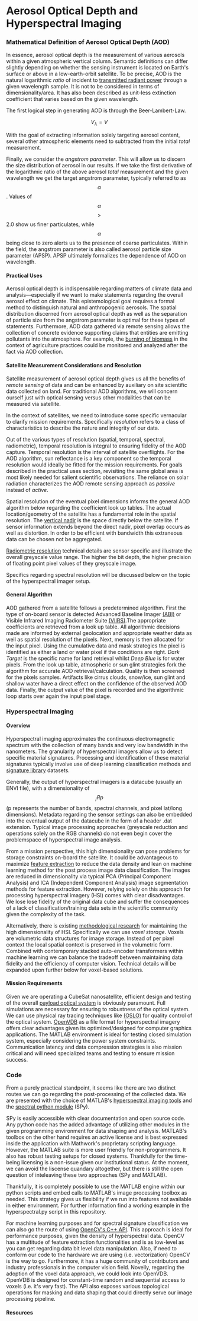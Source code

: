 # Aerosol Optical Depth and Hyperspectral Imaging

### Mathematical Definition of Aerosol Optical Depth (AOD)
In essence, aerosol optical depth is the measurement of various aerosols within a given atmospheric vertical column. Semantic definitions can differ slightly depending on whether the sensing instrument is located on Earth's surface or above in a low-earth-orbit satellite. To be precise, AOD is the natural logarithmic *ratio* of incident to [transmitted radiant power](https://goldbook.iupac.org/terms/view/A00028) through a given wavelength sample. It is not to be considered in terms of dimensionality/area. It has also been described as unit-less extinction coefficient that varies based on the given wavelength. 

The first logical step in generating AOD is through the Beer-Lambert-Law.

$$V_{\lambda} = V$$



With the goal of extracting information solely targeting aerosol content, several other atmospheric elements need to subtracted from the initial *total* measurement. 


Finally, we consider the *angstrom parameter*. This will allow us to discern the size distribution of aerosol in our results. If we take the first derivative of the logarithmic ratio of the above aerosol *total* measurement and the given wavelength we get the target angstrom parameter, typically referred to as $$\alpha$$. Values of $$\alpha$$ $$\gt$$ 2.0 show us finer particulates, while $$\alpha$$ being close to zero alerts us to the presence of coarse particulates. Within the field, the angstrom parameter is also called aerosol particle size parameter (APSP). APSP ultimately formalizes the dependence of AOD on wavelength. 


#### Practical Uses
Aerosol optical depth is indispensable regarding matters of climate data and analysis—especially if we want to make statements regarding the overall aerosol effect on climate. This epistemological goal requires a formal method to distinguish natural and anthropogenic aerosols. The spatial distribution discerned from aerosol optical depth as well as the separation of particle size from the angstrom parameter is optimal for these types of statements. Furthermore, AOD data gathered via remote sensing allows the collection of concrete evidence supporting claims that entities are emitting pollutants into the atmosphere. For example, the [burning of biomass](https://aeronet.gsfc.nasa.gov/new_web/PDF/1999JD900923.pdf) in the context of agriculture practices could be monitored and analyzed after the fact via AOD collection. 


#### Satellite Measurement Considerations and Resolution

Satellite measurement of aerosol optical depth gives us all the benefits of *remote sensing* of data and can be enhanced by auxiliary on site scientific data collected on land. For traditional AOD algorithms, we will concern ourself just with optical sensing versus other modalities that can be measured via satellite. 

In the context of satellites, we need to introduce some specific vernacular to clarify mission requirements. Specifically *resolution* refers to a class of characteristics to describe the nature and integrity of our data. 

Out of the various types of resolution (spatial, temporal, spectral, radiometric), temporal resolution is integral to ensuring fidelity of the AOD capture. Temporal resolution is the interval of satellite overflights. For the AOD algorithm, sun reflectance is a key component so the temporal resolution would ideally be fitted for the mission requirements. For goals described in the practical uses section, revisiting the same global area is most likely needed for salient scientific observations. The reliance on solar radiation characterizes the AOD remote sensing approach as *passive* instead of *active*.

Spatial resolution of the eventual pixel dimensions informs the general AOD algorithm below regarding the coefficient look up tables. The actual location/geometry of the satellite has a fundamental role in the spatial resolution. The [vertical nadir](https://darktarget.gsfc.nasa.gov/algorithm-intro) is the space directly below the satellite. If sensor information extends beyond the direct nadir, pixel overlap occurs as well as distortion. In order to be efficient with bandwidth this extraneous data can be chosen not be aggregated. 

[Radiometric resolution](https://www.usgs.gov/faqs/what-radiometric-resolution) technical details are sensor specific and illustrate the overall greyscale value range. The higher the bit depth, the higher precision of floating point pixel values of they greyscale image.

Specifics regarding spectral resolution will be discussed below on the topic of the hyperspectral imager setup.

#### General Algorithm
AOD gathered from a satellite follows a predetermined algorithm. First the type of on-board sensor is detected Advanced Baseline Imager [(ABI)](https://www.earthdata.nasa.gov/data/instruments/abi) or Visible Infrared Imaging Radiometer Suite [(VIIRS)](https://ladsweb.modaps.eosdis.nasa.gov/missions-and-measurements/viirs/).The appropriate coefficients are retrieved from a look up table. All algorithmic decisions made are informed by external geolocation and appropriate weather data as well as spatial resolution of the pixels. Next, memory is then allocated for the input pixel. Using the cumulative data and mask strategies the pixel is identified as either a land or water pixel if the conditions are right. 
*Dark Target* is the specific name for land retrieval whilst *Deep Blue* is for water pixels. From the look up table, atmospheric or sun glint strategies fork the algorithm for accurate AOD retrieval/calculation. Quality is then screened for the pixels samples. Artifacts like cirrus clouds, snow/ice, sun glint and shallow water have a direct effect on the confidence of the observed AOD data. Finally, the output value of the pixel is recorded and the algorithmic loop starts over again the input pixel stage. 


### Hyperspectral Imaging
#### Overview 
Hyperspectral imaging approximates the continuous electromagnetic spectrum  with the collection of many bands and very low bandwidth in the nanometers. The granularity of hyperspectral imagers allow us to detect specific material signatures. Processing and identification of these material signatures typically involve use of deep learning classification methods and [signature library](https://www.mathworks.com/help/images/classify-hyperspectral-image-using-sam-metric.html) datasets. 

Generally, the output of hyperspectral imagers is a datacube (usually an ENVI file), with a dimensionality of $$_/Rp$$ (p represents the number of bands, spectral channels, and pixel lat/long dimensions). Metadata regarding the sensor settings can also be embedded into the eventual output of the datacube in the form of a header .dat extension. Typical image processing approaches (greyscale reduction and operations solely on the RGB channels) do not even begin cover the problemspace of hyperspectral image analysis. 

From a mission perspective, this high dimensionality can pose problems for storage constraints on-board the satellite. It could be advantageous to maximize [feature extraction](https://arxiv.org/abs/2003.02822) to reduce the data density and lean on machine learning method for the post process image data classification. The images are reduced in dimensionality via typical PCA (Principal Component Analysis) and ICA (Independent Component Analysis) image segmentation methods for feature extraction.
However, relying solely on this approach for processing hyperspectral imagery (HSI) comes with clear disadvantages. We lose lose fidelity of the original data cube and suffer the consequences of a lack of classification/training data sets in the scientific community given the complexity of the task.

Alternatively, there is existing [methodological research](https://ieeexplore.ieee.org/document/8296399) for maintaining the high dimensionality of HSI. Specifically we can use *voxel storage*. Voxels are volumetric data structures for image storage. Instead of per pixel context the local spatial context is preserved in the volumetric form. Combined with contemporary stacked auto-encoder transformers within machine learning we can balance the tradeoff between maintaining data fidelity and the efficiency of computer vision. Technical details will be expanded upon further below for voxel-based solutions. 

####  Mission Requirements
Given we are operating a CubeSat nanosatellite, efficient design and testing of the overall [payload optical system](https://doi.org/10.1364/AO.476978) is obviously paramount. Full simulations are necessary for ensuring to robustness of the optical system. We can use physical ray tracing techniques like [(OSLO)](https://lambdares.com/oslo/) for quality control of the optical system. [OpenVDB](https://www.openvdb.org/about/) as a file format for hyperspectral imagery offers clear advantages given its optimized/designed for computer graphics applications. The MATLAB environment is ideal for testing closed simulation system, especially considering the power system constraints. Communication latency and data compression strategies is also mission critical and will need specialized teams and testing to ensure mission success.

### Code 
From a purely practical standpoint, it seems like there are two distinct routes we can go regarding the post-processing of the collected data. We are presented with the choice of MATLAB's [hyperspectral imaging tools](https://www.mathworks.com/help/images/hyperspectral-image-processing.html) and the [spectral python module](https://www.spectralpython.net/) (SPy). 

SPy is easily accessible with clear documentation and open source code. Any python code has the added advantage of utilizing other modules in the given programming environment for data shaping and analysis. MATLAB's toolbox on the other hand requires an active license and is best expressed inside the application with Mathwork's proprietary scripting language. However, the MATLAB suite is more user friendly for non-programmers. It also has robust testing setups for closed systems. Thankfully for the time-being licensing is a non-issue given our institutional status. At the moment, we can avoid the liscense quandary altogether, but there is still the open question of inteleaving these two approaches (SPy and MATLAB).
 
Thankfully, it is completely possible to use the MATLAB engine within our python scripts and embed calls to MATLAB's image processing toolbox as needed. This strategy gives us flexibility if we run into features not available in either environment. For further information find a working example in the hyperspectral.py script in this repository.

For machine learning purposes and for spectral signature classification we can also go the route of using [OpenCV's C++ API](https://docs.opencv.org/4.x/d9/df8/tutorial_root.html). This approach is ideal for performance purposes, given the density of hyperspectral data. OpenCV has a multitude of feature extraction functionalities and is as low-level as you can get regarding data bit level data manipulation. Also, if need to conform our code to the hardware we are using (i.e. vectorization) OpenCV is the way to go. Furthermore, it has a huge community of contributors and industry professionals in the computer vision field. Novelly, regarding the adoption of the voxel data approach, we could look into OpenVDB. OpenVDB is designed for constant-time random and sequential access to voxels (i.e. it's very fast). The API also exposes various topological operations for masking and data shaping that could directly serve our image processing pipeline. 



#### Resources

